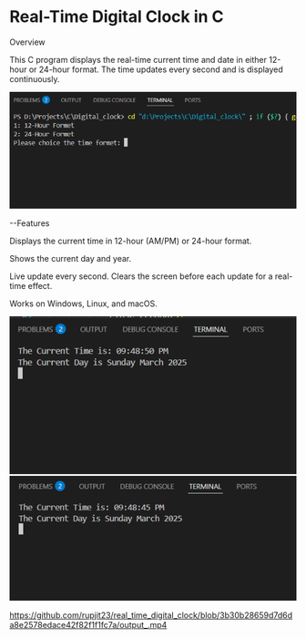 <h1>Real-Time Digital Clock in C</h1>

Overview

This C program displays the real-time current time and date in either 12-hour or 24-hour format. The time updates every second and is displayed continuously.


![Image Alt](https://github.com/rupjit23/real_time_digital_clock/blob/4044c50a82ed934484f5d68f20d52e127bbc50a3/output_3.png)

--Features

Displays the current time in 12-hour (AM/PM) or 24-hour format.

Shows the current day and year.

Live update every second.
Clears the screen before each update for a real-time effect.

Works on Windows, Linux, and macOS.

![Image Alt](https://github.com/rupjit23/real_time_digital_clock/blob/4044c50a82ed934484f5d68f20d52e127bbc50a3/output_1.png)
![Image Alt](https://github.com/rupjit23/real_time_digital_clock/blob/c3754132d1deffa7b5664982b282f849d50167e1/output_2.png)

https://github.com/rupjit23/real_time_digital_clock/blob/3b30b28659d7d6da8e2578edace42f82f1f1fc7a/output_.mp4


